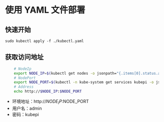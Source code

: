 # 使用 YAML 文件部署

## 快速开始

    sudo kubectl apply -f ./kubectl.yaml

## 获取访问地址

```sh
    # NodeIp
    export NODE_IP=$(kubectl get nodes -o jsonpath="{.items[0].status.addresses[0].address}")
    # NodePort
    export NODE_PORT=$(kubectl -n kube-system get services kubepi -o jsonpath="{.spec.ports[0].nodePort}")
    # Address
    echo http://$NODE_IP:$NODE_PORT
```

- 环境地址：http://$NODE_IP:$NODE_PORT
- 用户名：admin
- 密码：kubepi